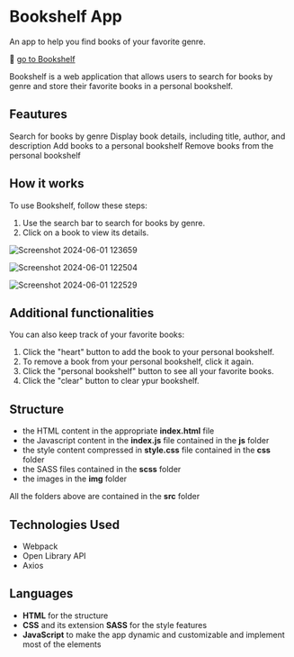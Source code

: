 # Bookshelf App

An app to help you find books of your favorite genre.

🔗 [go to Bookshelf](https://alepuliani.github.io/alessandrapuliani-bookshelf/)

Bookshelf is a web application that allows users to search for books by genre and store their favorite books in a personal bookshelf.

## Feautures

Search for books by genre
Display book details, including title, author, and description
Add books to a personal bookshelf
Remove books from the personal bookshelf

## How it works

To use Bookshelf, follow these steps:

1. Use the search bar to search for books by genre.
2. Click on a book to view its details.

![Screenshot 2024-06-01 123659](https://github.com/alepuliani/alessandrapuliani-bookshelf/assets/151534738/1c31e8fd-7dc5-4990-92aa-906532e6d265)


![Screenshot 2024-06-01 122504](https://github.com/alepuliani/alessandrapuliani-bookshelf/assets/151534738/d016f828-29e9-44a5-93ee-f597db6376b0)

![Screenshot 2024-06-01 122529](https://github.com/alepuliani/alessandrapuliani-bookshelf/assets/151534738/84f95de1-be05-4cb3-b888-a6e1c3d0efa9)

## Additional functionalities

You can also keep track of your favorite books:

1. Click the "heart" button to add the book to your personal bookshelf.
2. To remove a book from your personal bookshelf, click it again.
3. Click the "personal bookshelf" button to see all your favorite books.
4. Click the "clear" button to clear ypur bookshelf.

## Structure

- the HTML content in the appropriate **index.html** file
- the Javascript content in the **index.js** file contained in the **js** folder
- the style content compressed in **style.css** file contained in the **css** folder
- the SASS files contained in the **scss** folder
- the images in the **img** folder

All the folders above are contained in the **src** folder

## Technologies Used

- Webpack
- Open Library API
- Axios

## Languages

- **HTML** for the structure
- **CSS** and its extension **SASS** for the style features
- **JavaScript** to make the app dynamic and customizable and implement most of the elements
